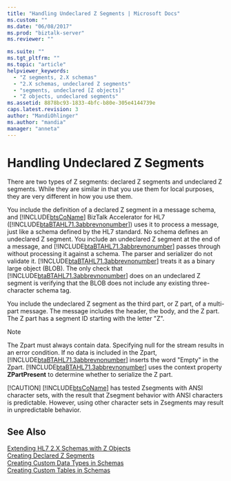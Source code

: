 ```yaml
---
title: "Handling Undeclared Z Segments | Microsoft Docs"
ms.custom: ""
ms.date: "06/08/2017"
ms.prod: "biztalk-server"
ms.reviewer: ""

ms.suite: ""
ms.tgt_pltfrm: ""
ms.topic: "article"
helpviewer_keywords: 
  - "Z segments, 2.X schemas"
  - "2.X schemas, undeclared Z segments"
  - "segments, undeclared [Z objects]"
  - "Z objects, undeclared segments"
ms.assetid: 8878bc93-1833-4bfc-b80e-305e4144739e
caps.latest.revision: 3
author: "MandiOhlinger"
ms.author: "mandia"
manager: "anneta"
---
```

# Handling Undeclared Z Segments
There are two types of Z segments: declared Z segments and undeclared Z segments. While they are similar in that you use them for local purposes, they are very different in how you use them.  
  
 You include the definition of a declared Z segment in a message schema, and [!INCLUDE[btsCoName](../../includes/btsconame-md.md)] BizTalk Accelerator for HL7 ([!INCLUDE[btaBTAHL71.3abbrevnonumber](../../includes/btabtahl71-3abbrevnonumber-md.md)]) uses it to process a message, just like a schema defined by the HL7 standard. No schema defines an undeclared Z segment. You include an undeclared Z segment at the end of a message, and [!INCLUDE[btaBTAHL71.3abbrevnonumber](../../includes/btabtahl71-3abbrevnonumber-md.md)] passes through without processing it against a schema. The parser and serializer do not validate it. [!INCLUDE[btaBTAHL71.3abbrevnonumber](../../includes/btabtahl71-3abbrevnonumber-md.md)] treats it as a binary large object (BLOB). The only check that [!INCLUDE[btaBTAHL71.3abbrevnonumber](../../includes/btabtahl71-3abbrevnonumber-md.md)] does on an undeclared Z segment is verifying that the BLOB does not include any existing three-character schema tag.  
  
 You include the undeclared Z segment as the third part, or Z part, of a multi-part message. The message includes the header, the body, and the Z part. The Z part has a segment ID starting with the letter "Z".  
  
> [!NOTE]
>  The Zpart must always contain data. Specifying null for the stream results in an error condition. If no data is included in the Zpart, [!INCLUDE[btaBTAHL71.3abbrevnonumber](../../includes/btabtahl71-3abbrevnonumber-md.md)] inserts the word "Empty" in the Zpart. [!INCLUDE[btaBTAHL71.3abbrevnonumber](../../includes/btabtahl71-3abbrevnonumber-md.md)] uses the context property **ZPartPresent** to determine whether to serialize the Z part.  
> 
> [!CAUTION]
>  [!INCLUDE[btsCoName](../../includes/btsconame-md.md)] has tested Zsegments with ANSI character sets, with the result that Zsegment behavior with ANSI characters is predictable. However, using other character sets in Zsegments may result in unpredictable behavior.  
  
## See Also  
 [Extending HL7 2.X Schemas with Z Objects](../../adapters-and-accelerators/accelerator-hl7/extending-hl7-2-x-schemas-with-z-objects.md)   
 [Creating Declared Z Segments](../../adapters-and-accelerators/accelerator-hl7/creating-declared-z-segments.md)   
 [Creating Custom Data Types in Schemas](../../adapters-and-accelerators/accelerator-hl7/creating-custom-data-types-in-schemas.md)   
 [Creating Custom Tables in Schemas](../../adapters-and-accelerators/accelerator-hl7/creating-custom-tables-in-schemas.md)